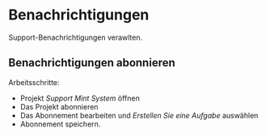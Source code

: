 # Benachrichtigungen
Support-Benachrichtigungen verawlten.

## Benachrichtigungen abonnieren

Arbeitsschritte:
* Projekt *Support Mint System* öffnen
* Das Projekt abonnieren
* Das Abonnement bearbeiten und *Erstellen Sie eine Aufgabe* auswählen
* Abonnement speichern.